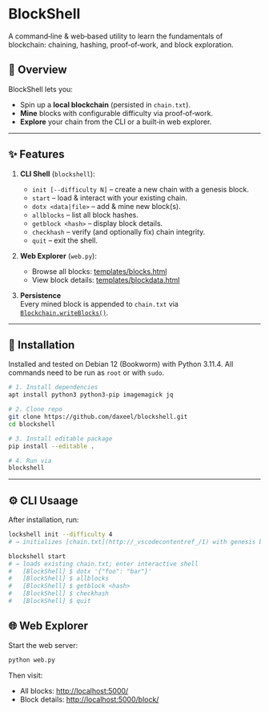 # BlockShell

A command‑line & web‑based utility to learn the fundamentals of blockchain: chaining, hashing, proof‑of‑work, and block exploration.

## 📖 Overview

BlockShell lets you:
- Spin up a **local blockchain** (persisted in `chain.txt`).
- **Mine** blocks with configurable difficulty via proof‑of‑work.
- **Explore** your chain from the CLI or a built‑in web explorer.

---

## ✨ Features

1. **CLI Shell** (`blockshell`):
   - `init [--difficulty N]` – create a new chain with a genesis block.
   - `start` – load & interact with your existing chain.
   - `dotx <data|file>` – add & mine new block(s).
   - `allblocks` – list all block hashes.
   - `getblock <hash>` – display block details.
   - `checkhash` – verify (and optionally fix) chain integrity.
   - `quit` – exit the shell.

2. **Web Explorer** (`web.py`):
   - Browse all blocks: [templates/blocks.html](templates/blocks.html)
   - View block details: [templates/blockdata.html](templates/blockdata.html)

3. **Persistence**  
   Every mined block is appended to `chain.txt` via [`Blockchain.writeBlocks()`](blockchain/chain.py).

---

## 🚀 Installation

Installed and tested on Debian 12 (Bookworm) with Python 3.11.4. All commands need to be run as `root` or with `sudo`.

```bash
# 1. Install dependencies
apt install python3 python3-pip imagemagick jq

# 2. Clone repo
git clone https://github.com/daxeel/blockshell.git
cd blockshell

# 3. Install editable package
pip install --editable .

# 4. Run via
blockshell
```

---

## ⚙️ CLI Usaage

After installation, run:

```bash
lockshell init --difficulty 4
# → initializes [chain.txt](http://_vscodecontentref_/1) with genesis block and PoW difficulty 4

blockshell start
# → loads existing chain.txt; enter interactive shell
#   [BlockShell] $ dotx '{"foo": "bar"}'
#   [BlockShell] $ allblocks
#   [BlockShell] $ getblock <hash>
#   [BlockShell] $ checkhash
#   [BlockShell] $ quit
```

## 🌐 Web Explorer

Start the web server:

```python
python web.py
```

Then visit:

- All blocks: [http://localhost:5000/](http://localhost:5000/)
- Block details: [http://localhost:5000/block/<hash>](http://localhost:5000/)

